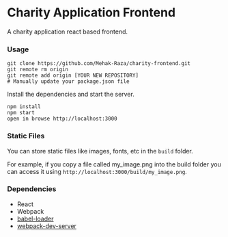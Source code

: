 Charity Application Frontend
=====================

A charity application react based frontend.

### Usage

```
git clone https://github.com/Mehak-Raza/charity-frontend.git
git remote rm origin
git remote add origin [YOUR NEW REPOSITORY]
# Manually update your package.json file
```

Install the dependencies and start the server.

```
npm install
npm start
open in browse http://localhost:3000
```

### Static Files

You can store static files like images, fonts, etc in the `build` folder.

For example, if you copy a file called my_image.png into the build folder you can access it using `http://localhost:3000/build/my_image.png`.


### Dependencies

* React
* Webpack
* [babel-loader](https://github.com/babel/babel-loader)
* [webpack-dev-server](https://github.com/webpack/webpack-dev-server)
